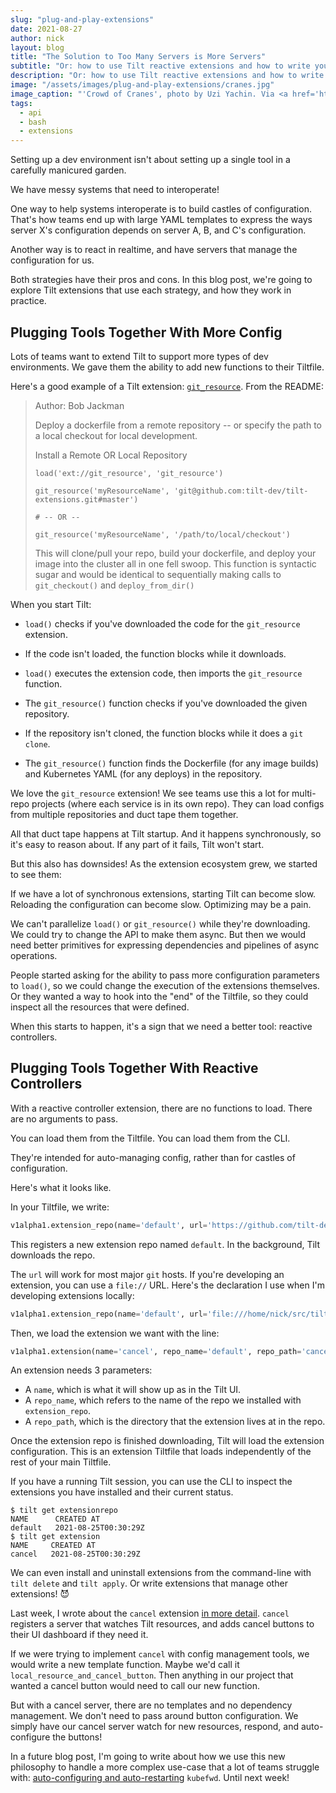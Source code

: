 ```yaml
---
slug: "plug-and-play-extensions"
date: 2021-08-27
author: nick
layout: blog
title: "The Solution to Too Many Servers is More Servers"
subtitle: "Or: how to use Tilt reactive extensions and how to write your own"
description: "Or: how to use Tilt reactive extensions and how to write your own"
image: "/assets/images/plug-and-play-extensions/cranes.jpg"
image_caption: "'Crowd of Cranes', photo by Uzi Yachin. Via <a href='https://www.flickr.com/photos/93402933@N00/389251974'>Flickr</a>."
tags:
  - api
  - bash
  - extensions
---
```


Setting up a dev environment isn't about setting up a single tool in a carefully
manicured garden.

We have messy systems that need to interoperate!

One way to help systems interoperate is to build castles of
configuration. That's how teams end up with large YAML templates to express
the ways server X's configuration depends on server A, B, and C's configuration.

Another way is to react in realtime, and have servers that manage the
configuration for us.

Both strategies have their pros and cons. In this blog post, we're going to
explore Tilt extensions that use each strategy, and how they work in practice.

## Plugging Tools Together With More Config

Lots of teams want to extend Tilt to support more types of dev environments. We
gave them the ability to add new functions to their Tiltfile.

Here's a good example of a Tilt extension: [`git_resource`](https://github.com/tilt-dev/tilt-extensions/tree/master/git_resource). From the README:

> Author: Bob Jackman
>
> Deploy a dockerfile from a remote repository -- or specify the path to a local checkout for local development.
>
> Install a Remote OR Local Repository
>
> `load('ext://git_resource', 'git_resource')`
> 
> `git_resource('myResourceName', 'git@github.com:tilt-dev/tilt-extensions.git#master')`
> 
> `# -- OR --`
> 
> `git_resource('myResourceName', '/path/to/local/checkout')`
>
> This will clone/pull your repo, build your dockerfile, and deploy your image
> into the cluster all in one fell swoop. This function is syntactic sugar and
> would be identical to sequentially making calls to `git_checkout()` and
> `deploy_from_dir()`

When you start Tilt:

- `load()` checks if you've downloaded the code for the `git_resource` extension.

- If the code isn't loaded, the function blocks while it downloads.

- `load()` executes the extension code, then imports the `git_resource` function.

- The `git_resource()` function checks if you've downloaded the given repository.

- If the repository isn't cloned, the function blocks while it does a `git clone`.

- The `git_resource()` function finds the Dockerfile (for any image builds) and Kubernetes YAML (for any deploys) in the repository.

We love the `git_resource` extension! We see teams use this a lot for multi-repo
projects (where each service is in its own repo). They can 
load configs from multiple repositories and duct tape them together.

All that duct tape happens at Tilt startup. And it happens synchronously, so it's
easy to reason about. If any part of it fails, Tilt won't start.

But this also has downsides! As the extension ecosystem grew, we started to see them:

If we have a lot of synchronous extensions, starting Tilt can become
slow. Reloading the configuration can become slow. Optimizing may be a pain.

We can't parallelize `load()` or `git_resource()` while they're downloading. We
could try to change the API to make them async.  But then we would need better
primitives for expressing dependencies and pipelines of async operations.

People started asking for the ability to pass more configuration parameters to
`load()`, so we could change the execution of the extensions themselves. Or they
wanted a way to hook into the "end" of the Tiltfile, so they could inspect all
the resources that were defined.

When this starts to happen, it's a sign that we need a better tool: reactive controllers.

## Plugging Tools Together With Reactive Controllers

With a reactive controller extension, there are no functions to load. There are
no arguments to pass.

You can load them from the Tiltfile. You can load them from the CLI.

They're intended for auto-managing config, rather than for
castles of configuration.

Here's what it looks like. 

In your Tiltfile, we write:

```python
v1alpha1.extension_repo(name='default', url='https://github.com/tilt-dev/tilt-extensions')
```

This registers a new extension repo named `default`. In the background, Tilt
downloads the repo.

The `url` will work for most major `git` hosts. If you're developing an extension,
you can use a `file://` URL. Here's the declaration I use when I'm developing extensions
locally:

```python
v1alpha1.extension_repo(name='default', url='file:///home/nick/src/tilt-extensions')
```

Then, we load the extension we want with the line:

```python
v1alpha1.extension(name='cancel', repo_name='default', repo_path='cancel')
```

An extension needs 3 parameters:
- A `name`, which is what it will show up as in the Tilt UI.
- A `repo_name`, which refers to the name of the repo we installed with `extension_repo`.
- A `repo_path`, which is the directory that the extension lives at in the repo.

Once the extension repo is finished downloading, Tilt will load the extension
configuration. This is an extension Tiltfile that loads independently of the rest of your
main Tiltfile.

If you have a running Tilt session, you can use the CLI to inspect the extensions
you have installed and their current status.

```shell
$ tilt get extensionrepo
NAME      CREATED AT
default   2021-08-25T00:30:29Z
$ tilt get extension
NAME     CREATED AT
cancel   2021-08-25T00:30:29Z
```

We can even install and uninstall extensions from the command-line with `tilt
delete` and `tilt apply`. Or write extensions that manage other extensions! 😈

Last week, I wrote about the `cancel` extension [in more detail](https://blog.tilt.dev/2021/08/17/write-more-bash.html). `cancel` registers a server that watches Tilt resources,
and adds cancel buttons to their UI dashboard if they need it. 

If we were trying to implement `cancel` with config management tools, we would
write a new template function. Maybe we'd call it
`local_resource_and_cancel_button`. Then anything in our project that wanted a
cancel button would need to call our new function.

But with a cancel server, there are no templates and no dependency management.
We don't need to pass around button configuration.  We simply have our cancel
server watch for new resources, respond, and auto-configure the buttons!

In a future blog post, I'm going to write about how we use this new philosophy
to handle a more complex use-case that a lot of teams struggle with:
[auto-configuring and
auto-restarting](https://github.com/tilt-dev/tilt-extensions/tree/master/kubefwd)
`kubefwd`. Until next week!
